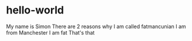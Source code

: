 # hello-world
My name is Simon
There are 2 reasons why I am called fatmancunian
I am from Manchester
I am fat
That's that
